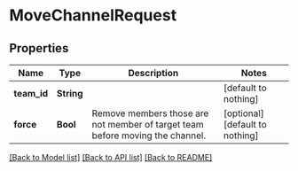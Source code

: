 # MoveChannelRequest


## Properties
Name | Type | Description | Notes
------------ | ------------- | ------------- | -------------
**team_id** | **String** |  | [default to nothing]
**force** | **Bool** | Remove members those are not member of target team before moving the channel. | [optional] [default to nothing]


[[Back to Model list]](../README.md#models) [[Back to API list]](../README.md#api-endpoints) [[Back to README]](../README.md)


